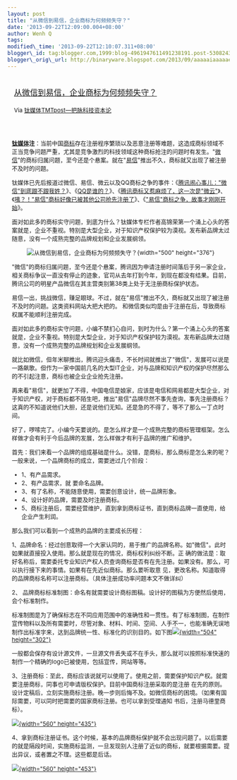 ```yaml
--- 
layout: post 
title: "从微信到易信，企业商标为何频频失守？" 
date: '2013-09-22T12:09:00.004+08:00' 
author: Wenh Q
tags:
modified\_time: '2013-09-22T12:10:07.311+08:00' 
blogger\_id: tag:blogger.com,1999:blog-4961947611491238191.post-5308243223881792732
blogger\_orig\_url: http://binaryware.blogspot.com/2013/09/aaaaaiaaaaaeeaai.html
---
```

<div style="margin: 10px; padding: 5px;">

<div style="font-size: 18px;">

[从微信到易信，企业商标为何频频失守？](http://www.tmtpost.com/64182.html)

</div>

<div style="font-size: 13px;">

Via [钛媒体TMTpost—把脉科技资本论](http://www.tmtpost.com/)

</div>

</div>

<div style="font-size: 13px; padding: 15px 0 10px 10px;">

**[钛媒体](http://www.tmtpost.com/ "钛媒体")注**：当前中国[商标](http://www.tmtpost.com/tag/trademark "查看 商标 中的全部文章")存在注册程序繁琐以及恶意注册等难题，这造成商标领域不正当竞争问题严重，尤其是竞争激烈的科技领域这种商标抢注的问题时有发生。"[微信](http://www.tmtpost.com/tag/wechat "查看 微信 中的全部文章")"的商标归属问题，至今还是个悬案。就在"[易信](http://www.tmtpost.com/tag/%E6%98%93%E4%BF%A1 "查看 易信 中的全部文章")"推出不久，商标就又出现了被注册不及时的问题。

钛媒体已先后报道过微信、易信、微云以及QQ商标之争的事件：《[腾讯闹心事儿："微信"到底跟不跟我姓？](http://www.tmtpost.com/27518.html)》、《[QQ是谁的？](http://www.tmtpost.com/50001.html)》、《[腾讯商标又惹麻烦了，这一次是"微云"](http://www.tmtpost.com/56546.html)》、《[咦？！"易信"商标好像已被其他公司抢先注册了](http://www.tmtpost.com/57816.html)》、《["易信"商标之争，故事才刚刚开始](http://www.tmtpost.com/58128.html)》。

面对如此多的商标实守问题，到底为什么？钛媒体专栏作者高锦荣第一个涌上心头的答案就是，企业不重视。特别是大型企业，对于知识产权保护较为漠视。发布新品牌太过随意，没有一个成熟完整的品牌规划和企业发展纲领。

<div style="text-align: center;">

![从微信到易信，企业商标为何频频失守？](http://www.tmtpost.com/wp-content/uploads/2013/09/13794771375.jpg "从微信到易信，企业商标为何频频失守？"){width="500"
height="376"}

</div>

"微信"的商标归属问题，至今还是个悬案，腾讯因为申请注册时间落后于另一家企业，相关商标争议一直没有停止的迹象，官司从去年打到今年，到现在都没有结果。目前，腾讯公司的明星产品微信在其主营类别第38类上处于无注册商标保护状态。

易信一出，挑战微信，赚足眼球。不过，就在"易信"推出不久，商标就又出现了被注册不及时的问题。这类资料网站大把大把的。
和微信类似均是由于注册在后，导致商标权属不能顺利注册完成。

面对如此多的商标实守问题，小编不禁扪心自问，到时为什么？第一个涌上心头的答案就是，企业不重视。特别是大型企业，对于知识产权保护较为漠视。发布新品牌太过随意，没有一个成熟完整的品牌规划和企业发展纲领。

就比如微信，但年米聊推出，腾讯迎头痛击，不长时间就推出了"微信"，发展可以说是一路飙歌。但作为一家中国前几名的大型IT企业，对与品牌和知识产权的保护尽然那么的不引起注意，商标也被企业企业抢先注册。

再来看"易信"，就更加了不得，中国电信是娘家，应该是电信和网易都是大型企业，对于知识产权，对于商标都不陌生吧，推出"易信"品牌尽然不事先查询，事先注册商标？这真的不知道说他们大胆，还是说他们无知。还是急的不得了，等不了那么一丁点时间。

好了，啰嗦完了。小编今天要说的。是怎么样才是一个成熟完整的商标管理框架。怎么样做才会有利于今后品牌的发展，怎么样做才有利于品牌的推广和维护。

首先：我们来看一个品牌的组成基础是什么。没错，是商标，那么商标是怎么来的呢？一般来说，一个品牌商标的成立，需要进过几个阶段：

-   1、有产品需求。
-   2、有产品需求，就 要命名品牌。
-   3、有了名称，不能随意使用，需要创意设计，统一品牌形象。
-   4、设计好的品牌，需要及时注册商标。
-   5、商标注册后，需要经营维护，直到拿到商标证书，直到商标品牌一直使用，给企业产生利润。

那么我们可以看到一个成熟的品牌的主要成长历程：

1、品牌命名：经过创意取得一个大家认同的，易于推广的品牌名称。如"微信"。此时如果就直接投入使用。那么就是现在的情况，商标权利纠纷不断。正
确的做法是：取好名称后，需要委托专业知识产权人员查询商标是否有在先注册。如果没有。那么，可以执行接下来的事情。如果有在先近似商标。那么要听取意
见，更改名称。知道取得的品牌商标名称可以注册商标。（具体注册成功率问题本文不做详纠）

2、
品牌商标标准制图：命名有就需要设计商标图稿。设计好的图稿为方便然后使用，会个标准制作。

标准制图是为了确保标志在不同应用范围中的准确性和一贯性。有了标准制图，在制作宣传物料以及所有需要时，尽管对象、材料、时间、空间、人手不一，也能准确无误地制作出标准字来，达到品牌统一性、标准化的识别目的。如下图[![](http://www.tmtpost.com/wp-content/uploads/2013/09/137940134192-560x336.jpg){width="504"
height="302"}](http://www.tmtpost.com/?attachment_id=64177)

一般都会保存有设计源文件，一旦源文件丢失或不在手头，那么就可以按照标准快速的制作一个精确的logo已被使用，包括宣传，网站等等。

3、注册商标：至此，商标应该说就可以使用了。使用之前，需要保护知识产权。就需要注册商标，同事也可申请版权保护。目前中国商标注册采取的是注册
在先的原则。设计定稿后，立刻实施商标注册。晚一步则后悔不及。如微信商标的困境。（如果有国际需要，可以同时把需要的国家商标注册。也可以拿到受理通知
书后，注册马德里商标）。

[![](http://www.tmtpost.com/wp-content/uploads/2013/09/13794013770-560x435.jpg){width="560"
height="435"}](http://www.tmtpost.com/?attachment_id=64178)

4、拿到商标注册证书。这个时候，基本的品牌商标保护就不会出现问题了。以后需要的就是隔段时间，实施商标监测，一旦发现别人注册了近似的商标，就要根据需要。提出异议，或者置之不理。这些都是后话。

[![](http://www.tmtpost.com/wp-content/uploads/2013/09/137940141159-560x453.jpg){width="560"
height="453"}](http://www.tmtpost.com/?attachment_id=64179)

</div>
